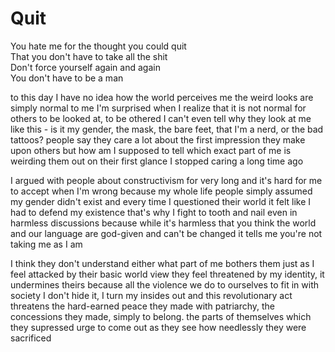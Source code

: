 # Quit


You hate me for the thought you could quit  
That you don't have to take all the shit  
Don't force yourself again and again  
You don't have to be a man


to this day I have no idea how the world perceives me
the weird looks are simply normal to me
I'm surprised when I realize that it is not normal for others
to be looked at, to be othered
I can't even tell why they look at me like this - is it my gender, the mask, the bare feet, that I'm a nerd, or the bad tattoos?
people say they care a lot about the first impression they make upon others
but how am I supposed to tell which exact part of me is weirding them out on their first glance
I stopped caring a long time ago

I argued with people about constructivism for very long
and it's hard for me to accept when I'm wrong
because
my whole life people simply assumed my gender didn't exist
and every time I questioned their world
it felt like I had to defend my existence
that's why I fight to tooth and nail even in harmless discussions
because while it's harmless that you think the world and our language are god-given and can't be changed
it tells me you're not taking me as I am

I think they don't understand either what part of me bothers them
just as I feel attacked by their basic world view
they feel threatened by my identity, it undermines theirs
because all the violence we do to ourselves to fit in with society
I don't hide it, I turn my insides out
and this revolutionary act
threatens the hard-earned peace they made with patriarchy,
the concessions they made,
simply to belong.
the parts of themselves which they supressed
urge to come out as they see
how needlessly they were sacrificed



